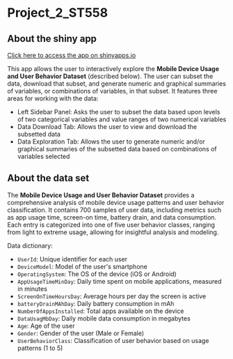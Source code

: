 # Project_2_ST558

## About the shiny app

[Click here to access the app on shinyapps.io](https://qlw0s5-robert-berini.shinyapps.io/Project_2_ST558/ "https://qlw0s5-robert-berini.shinyapps.io/Project_2_ST558/")

This app allows the user to interactively explore the **Mobile Device Usage and User Behavior Dataset** (described below). The user can subset the data, download that subset, and generate numeric and graphical summaries of variables, or combinations of variables, in that subset. It features three areas for working with the data:

-   Left Sidebar Panel: Asks the user to subset the data based upon levels of two categorical variables and value ranges of two numerical variables
-   Data Download Tab: Allows the user to view and download the subsetted data
-   Data Exploration Tab: Allows the user to generate numeric and/or graphical summaries of the subsetted data based on combinations of variables selected

## About the data set

The **Mobile Device Usage and User Behavior Dataset** provides a comprehensive analysis of mobile device usage patterns and user behavior classification. It contains 700 samples of user data, including metrics such as app usage time, screen-on time, battery drain, and data consumption. Each entry is categorized into one of five user behavior classes, ranging from light to extreme usage, allowing for insightful analysis and modeling.

Data dictionary:

-   `UserId`: Unique identifier for each user
-   `DeviceModel`: Model of the user's smartphone
-   `OperatingSystem`: The OS of the device (iOS or Android)
-   `AppUsageTimeMinDay`: Daily time spent on mobile applications, measured in minutes
-   `ScreenOnTimeHoursDay`: Average hours per day the screen is active
-   `batteryDrainMAhDay`: Daily battery consumption in mAh
-   `NumberOfAppsInstalled`: Total apps available on the device
-   `DataUsagMbDay`: Daily mobile data consumption in megabytes
-   `Age`: Age of the user
-   `Gender`: Gender of the user (Male or Female)
-   `UserBehaviorClass`: Classification of user behavior based on usage patterns (1 to 5)

